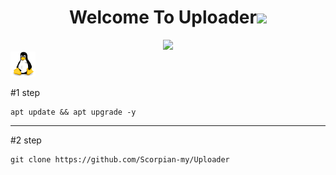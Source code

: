<h1 align="center">Welcome To Uploader<img src="https://media.giphy.com/media/hvRJCLFzcasrR4ia7z/giphy.gif" width="40"></h1>



<center> <a href="https://www.coffeebede.com/scorpian"><img class="img-fluid" src="https://coffeebede.ir/DashboardTemplateV2/app-assets/images/banner/default-yellow.svg" /></a> </center>

<img src="https://github.com/devicons/devicon/blob/master/icons/linux/linux-original.svg" title="Linux" alt="Linux" width="40" height="40"/>



#1 step
```
apt update && apt upgrade -y
```
<hr>

#2 step
```
git clone https://github.com/Scorpian-my/Uploader
```
